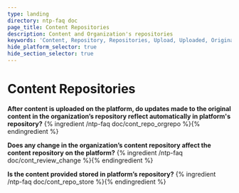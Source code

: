 ```yaml
---
type: landing
directory: ntp-faq doc
page_title: Content Repositories
description: Content and Organization's repositories
keywords: 'Content, Repository, Repositories, Upload, Uploaded, Original, Organization, Platform, Stored '
hide_platform_selector: true
hide_section_selector: true
---
```


# Content Repositories

**After content is uploaded on the platform, do updates made to the original content in the organization’s repository reflect automatically in platform's repository?**
{% ingredient /ntp-faq doc/cont_repo_orgrepo %}{% endingredient %}

**Does any change in the organization’s content repository affect the content repository on the platform?**
{% ingredient /ntp-faq doc/cont_review_change %}{% endingredient %}

**Is the content provided stored in platform’s repository?**
{% ingredient /ntp-faq doc/cont_repo_store %}{% endingredient %}
